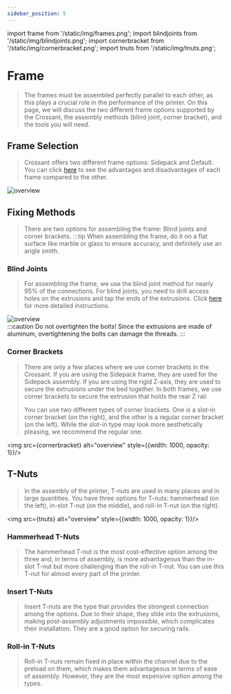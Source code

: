 ```yaml
---
sidebar_position: 5
---
```

import frame from '/static/img/frames.png';
import blindjoints from '/static/img/blindjoints.png';
import cornerbracket from '/static/img/cornerbracket.png';
import tnuts from '/static/img/tnuts.png';

# Frame
>The frames must be assembled perfectly parallel to each other, as this plays a crucial role in the performance of the printer. On this page, we will discuss the two different frame options supported by the Crossant, the assembly methods (blind joint, corner bracket), and the tools you will need.

## Frame Selection
>Crossant offers two different frame options: Sidepack and Default. You can click [here](../Configurations.md#default-frame-vs-sidepack-frame) to see the advantages and disadvantages of each frame compared to the other.
<div style={{textAlign: 'center'}}>
  <img src={frame} alt="overview" style={{width: 1200, opacity: 1}}/>
  </div>

## Fixing Methods
>There are two options for assembling the frame: Blind joints and corner brackets.
>:::tip
>When assembling the frame, do it on a flat surface like marble or glass to ensure accuracy, and definitely use an angle smith.

### Blind Joints
>For assembling the frame, we use the blind joint method for nearly 95% of the connections. For blind joints, you need to drill access holes on the extrusions and tap the ends of the extrusions. Click [here](https://github.com/Pole-Engineering/Crossant-235) for more detailed instructions.
<div style={{textAlign: 'center'}}>
    <img src={blindjoints} alt="overview" style={{width: 1000, opacity: 1}}/> </div>
:::caution Do not overtighten the bolts!
Since the extrusions are made of aluminum, overtightening the bolts can damage the threads.
:::

### Corner Brackets
>There are only a few places where we use corner brackets in the Crossant. If you are using the Sidepack frame, they are used for the Sidepack assembly. If you are using the rigid Z-axis, they are used to secure the extrusions under the bed together. In both frames, we use corner brackets to secure the extrusion that holds the rear Z rail
>
>You can use two different types of corner brackets. One is a slot-in corner bracket (on the right), and the other is a regular corner bracket (on the left). While the slot-in type may look more aesthetically pleasing, we recommend the regular one.
>
><div style={{textAlign: 'center'}}>
  <img src={cornerbracket} alt="overview" style={{width: 1000, opacity: 1}}/>
  </div>

## T-Nuts
>In the assembly of the printer, T-nuts are used in many places and in large quantities. You have three options for T-nuts: hammerhead (on the left), in-slot T-nut (on the middle), and roll-in T-nut (on the right).
><div style={{textAlign: 'center'}}>
  <img src={tnuts} alt="overview" style={{width: 1000, opacity: 1}}/>
</div>


### Hammerhead T-Nuts
>The hammerhead T-nut is the most cost-effective option among the three and, in terms of assembly, is more advantageous than the in-slot T-nut but more challenging than the roll-in T-nut. You can use this T-nut for almost every part of the printer.

### Insert T-Nuts
>Insert T-nuts are the type that provides the strongest connection among the options. Due to their shape, they slide into the extrusions, making post-assembly adjustments impossible, which complicates their installation. They are a good option for securing rails.

### Roll-in T-Nuts
>Roll-in T-nuts remain fixed in place within the channel due to the preload on them, which makes them advantageous in terms of ease of assembly. However, they are the most expensive option among the types.


